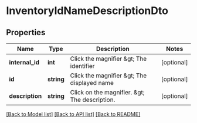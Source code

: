 # InventoryIdNameDescriptionDto

## Properties
Name | Type | Description | Notes
------------ | ------------- | ------------- | -------------
**internal_id** | **int** | Click the magnifier &amp;gt; The identifier | [optional] 
**id** | **string** | Click the magnifier &amp;gt; The displayed name | [optional] 
**description** | **string** | Click on the magnifier. &amp;gt; The description. | [optional] 

[[Back to Model list]](../README.md#documentation-for-models) [[Back to API list]](../README.md#documentation-for-api-endpoints) [[Back to README]](../README.md)


